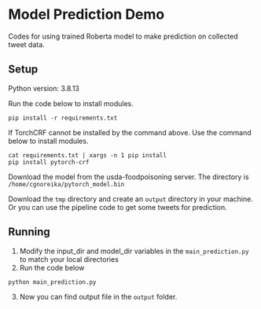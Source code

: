 # Model Prediction Demo

Codes for using trained Roberta model to make prediction on collected tweet data.

## Setup

Python version: 3.8.13

Run the code below to install modules.
```linux
pip install -r requirements.txt
```
If TorchCRF cannot be installed by the command above. Use the command below to install modules.
```linux
cat requirements.txt | xargs -n 1 pip install
pip install pytorch-crf
```
Download the model from the usda-foodpoisoning server. The directory is ```/home/cgnoreika/pytorch_model.bin```

Download the ```tmp``` directory and create an ```output``` directory in your machine. Or you can use the pipeline code to get some tweets for prediction. 

## Running
1. Modify the input_dir and model_dir variables in the ```main_prediction.py``` to match your local directories
2. Run the code below
```linux
python main_prediction.py
```
3. Now you can find output file in the ```output``` folder.
